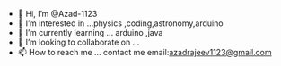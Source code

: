 - 👋 Hi, I’m @Azad-1123
- 👀 I’m interested in ...physics ,coding,astronomy,arduino
- 🌱 I’m currently learning ... arduino ,java
- 💞️ I’m looking to collaborate on ...
- 📫 How to reach me ... contact me email:azadrajeev1123@gmail.com

<!---
Azad-1123/Azad-1123 is a ✨ special ✨ repository because its `README.md` (this file) appears on your GitHub profile.
You can click the Preview link to take a look at your changes.
--->
